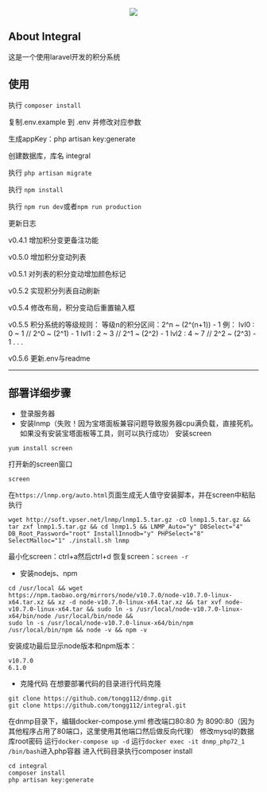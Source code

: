 <p align="center"><img src="https://laravel.com/assets/img/components/logo-laravel.svg"></p>

## About Integral
这是一个使用laravel开发的积分系统
## 使用
执行 `composer install`

复制.env.example 到 .env 并修改对应参数

生成appKey：php artisan key:generate

创建数据库，库名 integral

执行 `php artisan migrate`

执行 `npm install`

执行 `npm run dev`或者`npm run production`

更新日志

v0.4.1
增加积分变更备注功能

v0.5.0
增加积分变动列表

v0.5.1
对列表的积分变动增加颜色标记

v0.5.2
实现积分列表自动刷新

v0.5.4
修改布局，积分变动后重置输入框

v0.5.5
积分系统的等级规则：
    等级n的积分区间：2^n ~ (2^(n+1)) - 1
    例：
    lvl0 : 0 ~ 1 // 2^0 ~ (2^1) - 1
    lvl1 : 2 ~ 3 // 2^1 ~ (2^2) - 1
    lvl2 : 4 ~ 7 // 2^2 ~ (2^3) - 1
    .
    .
    .
    
v0.5.6
更新.env与readme
    
---
## 部署详细步骤
- 登录服务器
- 安装lnmp（失败！因为宝塔面板兼容问题导致服务器cpu满负载，直接死机。如果没有安装宝塔面板等工具，则可以执行成功）
安装screen
```
yum install screen
```
打开新的screen窗口
```
screen
```
在`https://lnmp.org/auto.html`页面生成无人值守安装脚本，并在screen中粘贴执行
```
wget http://soft.vpser.net/lnmp/lnmp1.5.tar.gz -cO lnmp1.5.tar.gz && tar zxf lnmp1.5.tar.gz && cd lnmp1.5 && LNMP_Auto="y" DBSelect="4" DB_Root_Password="root" InstallInnodb="y" PHPSelect="8" SelectMalloc="1" ./install.sh lnmp
```
最小化screen：ctrl+a然后ctrl+d
恢复screen：`screen -r`
- 安装nodejs、npm
```
cd /usr/local && wget https://npm.taobao.org/mirrors/node/v10.7.0/node-v10.7.0-linux-x64.tar.xz && xz -d node-v10.7.0-linux-x64.tar.xz && tar xvf node-v10.7.0-linux-x64.tar && sudo ln -s /usr/local/node-v10.7.0-linux-x64/bin/node /usr/local/bin/node && 
sudo ln -s /usr/local/node-v10.7.0-linux-x64/bin/npm /usr/local/bin/npm && node -v && npm -v
```
安装成功最后显示node版本和npm版本：
```
v10.7.0
6.1.0
```
- 克隆代码
在想要部署代码的目录进行代码克隆

```
git clone https://github.com/tongg112/dnmp.git
git clone https://github.com/tongg112/integral.git
```
在dnmp目录下，编辑docker-compose.yml
修改端口80:80 为 8090:80（因为其他程序占用了80端口，这里使用其他端口然后做反向代理）
修改mysql的数据库root密码
运行`docker-compose up -d`
运行`docker exec -it dnmp_php72_1 /bin/bash`进入php容器
进入代码目录执行composer install
```
cd integral
composer install
php artisan key:generate
```